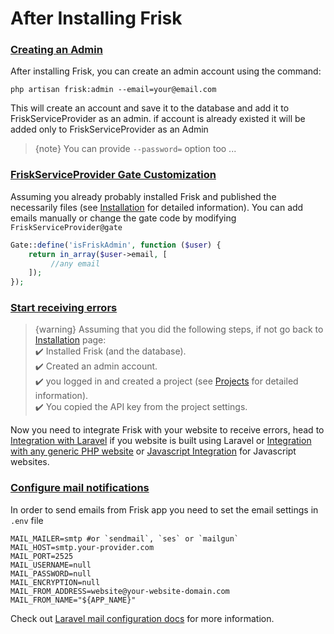 # After Installing Frisk

 <a name="creating-admin-account"></a>
### [Creating an Admin](#creating-admin-account)

After installing Frisk, you can create an admin account using the command:

    php artisan frisk:admin --email=your@email.com

This will create an account and save it to the database and add it to FriskServiceProvider as an admin.
if account is already existed it will be added only to FriskServiceProvider as an Admin

> {note} You can provide `--password=` option too ...

### [FriskServiceProvider Gate Customization](#gate-customize)

Assuming you already probably installed Frisk and published the necessarily files (see [Installation](./installation#database-installation) for detailed information).
You can add emails manually or change the gate code by modifying ``FriskServiceProvider@gate`` 

```php
Gate::define('isFriskAdmin', function ($user) {
    return in_array($user->email, [
         //any email
    ]);
});
```

 <a name="receiving-errors"></a>
### [Start receiving errors](#receiving-errors)
> {warning} Assuming that you did the following steps, if not go back to [Installation](/installation) page:
<br> ✔️ Installed Frisk (and the database).
<br> ✔️ Created an admin account.
<br> ✔️ you logged in and created a project (see [Projects](/projects) for detailed information).
<br> ✔️ You copied the API key from the project settings.


Now you need to integrate Frisk with your website to receive errors, head to [Integration with Laravel](/laravel-integration) if you website is built using Laravel or  [Integration with any generic PHP website](/generic-php-integration) or [Javascript Integration](/javascript-integration) for Javascript websites.

 <a name="mail-configurations"></a>
### [Configure mail notifications](#mail-configurations)
In order to send emails from Frisk app you need to set the email settings in `.env` file

    MAIL_MAILER=smtp #or `sendmail`, `ses` or `mailgun`
    MAIL_HOST=smtp.your-provider.com
    MAIL_PORT=2525
    MAIL_USERNAME=null
    MAIL_PASSWORD=null
    MAIL_ENCRYPTION=null
    MAIL_FROM_ADDRESS=website@your-website-domain.com
    MAIL_FROM_NAME="${APP_NAME}"

Check out [Laravel mail configuration docs](https://laravel.com/docs/7.x/mail#configuration) for more information.